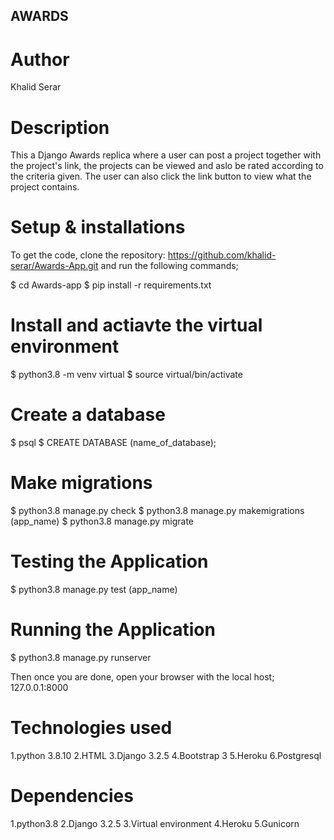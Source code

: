 ## AWARDS

# Author
Khalid Serar

# Description
This a Django Awards replica where a user can post a project together with the project's link, the projects can be viewed and aslo be rated according to the criteria given. The user can also click the link button to view what the project contains.

# Setup & installations
To get the code, clone the repository: https://github.com/khalid-serar/Awards-App.git and run the following commands;

$ cd Awards-app
$ pip install -r requirements.txt

# Install and actiavte the virtual environment
$ python3.8 -m venv virtual 
$ source virtual/bin/activate
# Create a database
$ psql
$ CREATE DATABASE (name_of_database);
# Make migrations
$ python3.8 manage.py check
$ python3.8 manage.py makemigrations (app_name)
$ python3.8 manage.py migrate 
# Testing the Application
$ python3.8 manage.py test (app_name)
# Running the Application
$ python3.8 manage.py runserver

Then once you are done, open your browser with the local host; 127.0.0.1:8000




# Technologies used
1.python 3.8.10
2.HTML
3.Django 3.2.5
4.Bootstrap 3
5.Heroku
6.Postgresql


# Dependencies
1.python3.8
2.Django 3.2.5
3.Virtual environment
4.Heroku
5.Gunicorn

